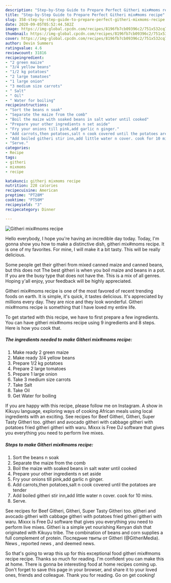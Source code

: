 ```yaml
---
description: "Step-by-Step Guide to Prepare Perfect Githeri mix#moms recipe"
title: "Step-by-Step Guide to Prepare Perfect Githeri mix#moms recipe"
slug: 358-step-by-step-guide-to-prepare-perfect-githeri-mixmoms-recipe
date: 2020-09-05T05:52:44.582Z
image: https://img-global.cpcdn.com/recipes/8196fb7cb09396c2/751x532cq70/githeri-mixmoms-recipe-recipe-main-photo.jpg
thumbnail: https://img-global.cpcdn.com/recipes/8196fb7cb09396c2/751x532cq70/githeri-mixmoms-recipe-recipe-main-photo.jpg
cover: https://img-global.cpcdn.com/recipes/8196fb7cb09396c2/751x532cq70/githeri-mixmoms-recipe-recipe-main-photo.jpg
author: Devin Summers
ratingvalue: 4.6
reviewcount: 31816
recipeingredient:
- "2 green maize"
- "3/4 yellow beans"
- "1/2 kg potatoes"
- "2 large tomatoes"
- "1 large onion"
- "3 medium size carrots"
- " Salt"
- " Oil"
- " Water for boiling"
recipeinstructions:
- "Sort the beans n soak"
- "Separate the maize from the comb"
- "Boil the maize with soaked beans in salt water until cooked"
- "Prepare your other ingredients n set aside"
- "Fry your onions till pink,add garlic n ginger."
- "Add carrots,then potatoes,salt n cook covered until the potatoes are tender"
- "Add boiled githeri stir inn,add little water n cover. cook for 10 mins."
- "Serve."
categories:
- Recipe
tags:
- githeri
- mixmoms
- recipe

katakunci: githeri mixmoms recipe 
nutrition: 228 calories
recipecuisine: American
preptime: "PT28M"
cooktime: "PT50M"
recipeyield: "3"
recipecategory: Dinner

---
```



![Githeri mix#moms recipe](https://img-global.cpcdn.com/recipes/8196fb7cb09396c2/751x532cq70/githeri-mixmoms-recipe-recipe-main-photo.jpg)

Hello everybody, I hope you're having an incredible day today. Today, I'm gonna show you how to make a distinctive dish, githeri mix#moms recipe. It is one of my favorites. For mine, I will make it a bit tasty. This will be really delicious.

Some people get their githeri from mixed canned maize and canned beans, but this does not The best githeri is when you boil maize and beans in a pot. If you are the busy type that does not have the. This is a mix of all genres. Hoping y&#39;all enjoy, your feedback will be highly appreciated.

Githeri mix#moms recipe is one of the most favored of recent trending foods on earth. It is simple, it's quick, it tastes delicious. It's appreciated by millions every day. They are nice and they look wonderful. Githeri mix#moms recipe is something that I have loved my entire life.


To get started with this recipe, we have to first prepare a few ingredients. You can have githeri mix#moms recipe using 9 ingredients and 8 steps. Here is how you cook that.

<!--inarticleads1-->

##### The ingredients needed to make Githeri mix#moms recipe:

1. Make ready 2 green maize
1. Make ready 3/4 yellow beans
1. Prepare 1/2 kg potatoes
1. Prepare 2 large tomatoes
1. Prepare 1 large onion
1. Take 3 medium size carrots
1. Take  Salt
1. Take  Oil
1. Get  Water for boiling


If you are happy with this recipe, please follow me on Instagram. A show in Kikuyu language, exploring ways of cooking African meals using local ingredients with an exciting. See recipes for Beef Githeri, Githeri, Super Tasty Githeri too. githeri and avocado githeri with cabbage githeri with potatoes fried githeri githeri with waru. Mixxx is Free DJ software that gives you everything you need to perform live mixes. 

<!--inarticleads2-->

##### Steps to make Githeri mix#moms recipe:

1. Sort the beans n soak
1. Separate the maize from the comb
1. Boil the maize with soaked beans in salt water until cooked
1. Prepare your other ingredients n set aside
1. Fry your onions till pink,add garlic n ginger.
1. Add carrots,then potatoes,salt n cook covered until the potatoes are tender
1. Add boiled githeri stir inn,add little water n cover. cook for 10 mins.
1. Serve.


See recipes for Beef Githeri, Githeri, Super Tasty Githeri too. githeri and avocado githeri with cabbage githeri with potatoes fried githeri githeri with waru. Mixxx is Free DJ software that gives you everything you need to perform live mixes. Githeri is a simple yet nourishing Kenyan dish that originated with Kikuyu tribe. The combination of beans and corn supplies a full complement of protein. Последние твиты от Githeri (@GitheriMedia). News , reported news , and deemed news. 

So that's going to wrap this up for this exceptional food githeri mix#moms recipe recipe. Thanks so much for reading. I'm confident you can make this at home. There is gonna be interesting food at home recipes coming up. Don't forget to save this page in your browser, and share it to your loved ones, friends and colleague. Thank you for reading. Go on get cooking!
